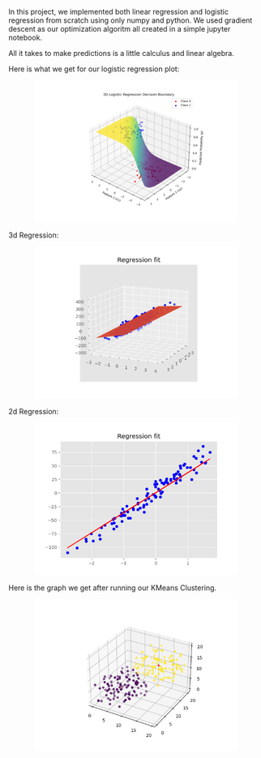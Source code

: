 
In this project, we implemented both linear regression and logistic regression from scratch using only numpy and python. We used gradient descent as our optimization algoritm all created in a simple jupyter notebook.

All it takes to make predictions is a little calculus and linear algebra.

Here is what we get for our logistic regression plot:

<p align="center">
 <img width="400" src="logregressionplot-2.png" alt="logreg"/>
</p>

3d Regression:

<p align="center">
 <img width="400" src="3d Regression.png" alt="3dreg"/>
</p>

2d Regression:

<p align="center">
 <img width="400" src="Regression_fit.png" alt="reg"/>
</p>

Here is the graph we get after running our KMeans Clustering.

<p align="center">
 <img width="400" src="Kmean.png" alt="kmeans"/>
</p>
